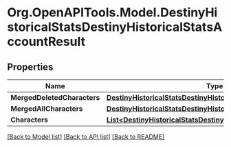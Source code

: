 # Org.OpenAPITools.Model.DestinyHistoricalStatsDestinyHistoricalStatsAccountResult

## Properties

Name | Type | Description | Notes
------------ | ------------- | ------------- | -------------
**MergedDeletedCharacters** | [**DestinyHistoricalStatsDestinyHistoricalStatsWithMerged**](DestinyHistoricalStatsDestinyHistoricalStatsWithMerged.md) |  | [optional] 
**MergedAllCharacters** | [**DestinyHistoricalStatsDestinyHistoricalStatsWithMerged**](DestinyHistoricalStatsDestinyHistoricalStatsWithMerged.md) |  | [optional] 
**Characters** | [**List&lt;DestinyHistoricalStatsDestinyHistoricalStatsPerCharacter&gt;**](DestinyHistoricalStatsDestinyHistoricalStatsPerCharacter.md) |  | [optional] 

[[Back to Model list]](../README.md#documentation-for-models) [[Back to API list]](../README.md#documentation-for-api-endpoints) [[Back to README]](../README.md)

